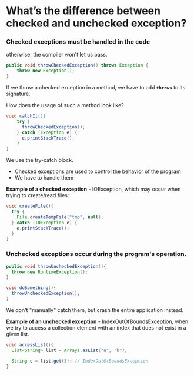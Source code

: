 # What’s the difference between checked and unchecked exception?

### **Checked exceptions must be handled in the code**

otherwise, the compiler won't let us pass.

```java
public void throwCheckedException() throws Exception {
    throw new Exception();
}

```

If we throw a checked exception in a method, we have to add **`throws`** to its signature.

How does the usage of such a method look like?

```java
void catchIt(){
    try {
      throwCheckedException();
    } catch (Exception e) {
      e.printStackTrace();
    }
}

```

We use the try-catch block.

- Checked exceptions are used to control the behavior of the program
- We have to handle them

**Example of a checked exception** - IOException, which may occur when trying to create/read files:

```java
void createFile(){
  try {
    File.createTempFile("tmp", null);
  } catch (IOException e) {
    e.printStackTrace();
  }
}

```

### **Unchecked exceptions occur during the program's operation.**

```java
public void throwUncheckedException(){
  throw new RuntimeException();
}

void doSomething(){
  throwUncheckedException();
}

```

We don't "manually" catch them, but crash the entire application instead.

**Example of an unchecked exception** - IndexOutOfBoundsException, when we try to access a collection element with an index that does not exist in a given list.

```java
void accessList(){
  List<String> list = Arrays.asList("a", "b");

  String c = list.get(3); // IndexOutOfBoundsException
}

```